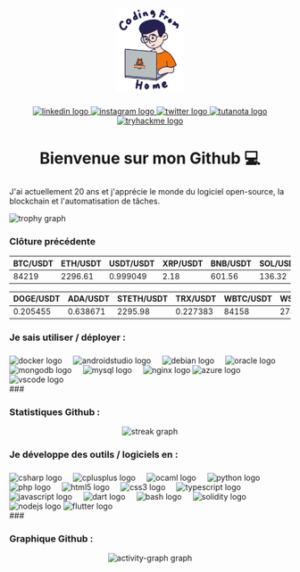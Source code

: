 <div align="center">
  <img height="150" src="https://raw.githubusercontent.com/thisiskeanyvy/thisiskeanyvy/master/img/profile.gif"  />
</div>

###

<div align="center">
  <a href="https://linkedin.com/in/thisiskeanyvy/" target="_blank">
    <img src="https://img.shields.io/static/v1?message=LinkedIn&logo=linkedin&label=&color=0077B5&logoColor=white&labelColor=&style=for-the-badge" height="25" alt="linkedin logo"  />
  </a>
  <a href="https://www.instagram.com/thisiskeanyvy" target="_blank">
    <img src="https://img.shields.io/static/v1?message=Instagram%20(1M%20Followers)&logo=instagram&label=&color=E4405F&logoColor=white&labelColor=&style=for-the-badge" height="25" alt="instagram logo"  />
  </a>
  <a href="https://twitter.com/thisiskeanyvy" target="_blank">
    <img src="https://img.shields.io/static/v1?message=Twitter&logo=twitter&label=&color=1DA1F2&logoColor=white&labelColor=&style=for-the-badge" height="25" alt="twitter logo"  />
  </a>
  <a href="mailto:keanyvy@keemail.me/" target="_blank">
    <img src="https://img.shields.io/static/v1?message=Tutanota&logo=tutanota&label=&color=840010&logoColor=white&labelColor=&style=for-the-badge" height="25" alt="tutanota logo"  />
  </a>
  <a href="https://tryhackme.com/p/thisiskeanyvy" target="_blank">
    <img src="https://img.shields.io/static/v1?message=TryHackMe&logo=tryhackme&label=&color=88cc14&logoColor=white&labelColor=&style=for-the-badge" height="25" alt="tryhackme logo"  />
  </a>
</div>

###

<h1 align="center">Bienvenue sur mon Github 💻</h1>

###

J'ai actuellement 20 ans et j'apprécie le monde du logiciel open-source, la blockchain et l'automatisation de tâches.

<img src="https://github-profile-trophy.vercel.app?username=thisiskeanyvy&theme=dracula&column=-1&row=1&margin-w=8&margin-h=8&no-bg=false&no-frame=false&order=4" height="150" alt="trophy graph"  />

###

<h3 align="left">Clôture précédente</h3>

 BTC/USDT | ETH/USDT | USDT/USDT | XRP/USDT | BNB/USDT | SOL/USDT | USDC/USDT |
 --- | --- | --- | --- | --- | --- | --- |
 84219 | 2296.61 | 0.999049 | 2.18 | 601.56 | 136.32 | 0.999888 |

 DOGE/USDT | ADA/USDT | STETH/USDT | TRX/USDT | WBTC/USDT | WSTETH/USDT | LINK/USDT |
 --- | --- | --- | --- | --- | --- | --- |
 0.205455 | 0.638671 | 2295.98 | 0.227383 | 84158 | 2749.65 | 15.01 |

###

<h3 align="left">Je sais utiliser / déployer :</h3>

###

<div align="left">
  <img src="https://cdn.jsdelivr.net/gh/devicons/devicon/icons/docker/docker-plain-wordmark.svg" height="40" alt="docker logo"  />
  <img width="12" />
  <img src="https://cdn.jsdelivr.net/gh/devicons/devicon/icons/androidstudio/androidstudio-original.svg" height="40" alt="androidstudio logo"  />
  <img width="12" />
  <img src="https://cdn.jsdelivr.net/gh/devicons/devicon/icons/debian/debian-original.svg" height="40" alt="debian logo"  />
  <img width="12" />
  <img src="https://cdn.jsdelivr.net/gh/devicons/devicon/icons/oracle/oracle-original.svg" height="40" alt="oracle logo"  />
  <img width="12" />
  <img src="https://cdn.jsdelivr.net/gh/devicons/devicon/icons/mongodb/mongodb-original.svg" height="40" alt="mongodb logo"  />
  <img width="12" />
  <img src="https://cdn.jsdelivr.net/gh/devicons/devicon/icons/mysql/mysql-original.svg" height="40" alt="mysql logo"  />
  <img width="12" />
  <img src="https://cdn.jsdelivr.net/gh/devicons/devicon/icons/nginx/nginx-original.svg" height="40" alt="nginx logo"  />
  <img src="https://cdn.jsdelivr.net/gh/devicons/devicon/icons/azure/azure-original.svg" height="40" alt="azure logo"  />
  <img width="12" />
  <img src="https://cdn.jsdelivr.net/gh/devicons/devicon/icons/vscode/vscode-original.svg" height="40" alt="vscode logo"  />
  <img width="12" />
</div>
###

<h3 align="left">Statistiques Github :</h3>

<div align="center">
  <img src="https://streak-stats.demolab.com?user=thisiskeanyvy&locale=fr&mode=daily&theme=dark&hide_border=false&border_radius=5&order=3" height="220" alt="streak graph"  />
</div>

<h3 align="left">Je développe des outils / logiciels en :</h3>

###
<div align="left">
  <img src="https://cdn.jsdelivr.net/gh/devicons/devicon/icons/csharp/csharp-original.svg" height="40" alt="csharp logo"  />
  <img width="12" />
  <img src="https://cdn.jsdelivr.net/gh/devicons/devicon/icons/cplusplus/cplusplus-original.svg" height="40" alt="cplusplus logo"  />
  <img width="12" />
  <img src="https://cdn.jsdelivr.net/gh/devicons/devicon/icons/ocaml/ocaml-original.svg" height="40" alt="ocaml logo"  />
  <img width="12" />
  <img src="https://cdn.jsdelivr.net/gh/devicons/devicon/icons/python/python-original.svg" height="40" alt="python logo"  />
  <img width="12" />
  <img src="https://cdn.jsdelivr.net/gh/devicons/devicon/icons/php/php-original.svg" height="40" alt="php logo"  />
  <img width="12" />
  <img src="https://cdn.jsdelivr.net/gh/devicons/devicon/icons/html5/html5-original.svg" height="40" alt="html5 logo"  />
  <img width="12" />
  <img src="https://cdn.jsdelivr.net/gh/devicons/devicon/icons/css3/css3-original.svg" height="40" alt="css3 logo"  />
  <img width="12" />
  <img src="https://cdn.jsdelivr.net/gh/devicons/devicon/icons/typescript/typescript-original.svg" height="40" alt="typescript logo"  />
  <img width="12" />
  <img src="https://cdn.jsdelivr.net/gh/devicons/devicon/icons/javascript/javascript-original.svg" height="40" alt="javascript logo"  />
  <img width="12" />
  <img src="https://cdn.jsdelivr.net/gh/devicons/devicon/icons/dart/dart-original.svg" height="40" alt="dart logo"  />
  <img width="12" />
  <img src="https://cdn.jsdelivr.net/gh/devicons/devicon/icons/bash/bash-original.svg" height="40" alt="bash logo"  />
  <img width="12" />
  <img src="https://cdn.jsdelivr.net/gh/devicons/devicon/icons/solidity/solidity-plain.svg" height="40" alt="solidity logo"  />
  <img width="12" />
  <img src="https://cdn.jsdelivr.net/gh/devicons/devicon/icons/nodejs/nodejs-original.svg" height="40" alt="nodejs logo"  />
  <img src="https://cdn.jsdelivr.net/gh/devicons/devicon/icons/flutter/flutter-original.svg" height="40" alt="flutter logo"  />
</div>
###

<h3 align="left">Graphique Github :</h3>

<div align="center">
  <img src="https://github-readme-activity-graph.vercel.app/graph?username=thisiskeanyvy&radius=16&theme=react&area=true&order=5" height="220" alt="activity-graph graph"  />
</div>

###

                